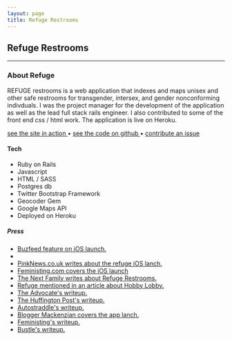 ```yaml
---
layout: page
title: Refuge Restrooms
---
```

## Refuge Restrooms
<hr>

### About Refuge
REFUGE restrooms is a web application that indexes and maps unisex and other safe restrooms for transgender, intersex, and gender nonconforming indivduals. I was the project manager for the development of the application as well as the lead full stack rails engineer. I also contributed to some of the front end css / html work. The application is live on Heroku.

<a href="http://www.refugerestrooms.org"> see the site in action </a> • <a href="https://www.github.com/tkwidmer/refugerestrooms"> see the code on github </a> • <a href="https://github.com/tkwidmer/refugerestrooms/issues"> contribute an issue </a>

#### Tech
  <ul>
    <li>Ruby on Rails</li>
    <li>Javascript</li>
    <li>HTML / SASS</li>
    <li>Postgres db</li>
    <li>Twitter Bootstrap Framework</li>
    <li>Geocoder Gem</li>
    <li>Google Maps API</li>
    <li>Deployed on Heroku</li>
  </ul>

##### Press
  <ul>
    <li> <a href="http://www.buzzfeed.com/emaoconnor/everyone-need-to-pee-safe#.kddEqD0GQ0"> Buzfeed feature on iOS launch.</a> </li>
    <li> <a href="http://time.com/3734714/transgender-bathroom-bills-lgbt-discrimination/" Time Magazine on Legislative Battles for Trans People's Bathroom Access </a> </li>
    <li> <a href="http://www.pinknews.co.uk/2015/03/09/this-iphone-app-could-help-solve-a-real-problem-for-transgender-people/"> PinkNews.co.uk writes about the refuge iOS lanch. </a> </li>
    <li> <a href="http://feministing.com/2015/03/06/friday-feminist-fuck-yeah-refuge-restrooms-is-available-on-app-store-and-google-play/"> Feministing.com covers the iOS launch </a> </li>
    <li> <a href="http://thenextfamily.com/2015/03/refuge-restrooms-an-app-that-provides-safe-restrooms-for-all/"> The Next Family writes about Refuge Restrooms. </a> </li>
    <li> <a href="http://mic.com/articles/93494/inside-one-hobby-lobby-employee-s-inspiring-fight-for-equality"> Refuge mentioned in an article about Hobby Lobby. </a> </li>
    <li> <a href="http://www.advocate.com/politics/transgender/2014/02/07/trans-woman-releases-bathroom-finder-app-refuge-restrooms"> The Advocate's writeup. </a> </li>
    <li> <a href="http://m.huffpost.com/us/entry/4738425?utm_hp_ref=gay-voices"> The Huffington Post's writeup. </a> </li>
    <li> <a href="http://www.autostraddle.com/refuge-restrooms-new-website-helps-you-find-gender-safe-public-restrooms-222098/"> Autostraddle's writeup. </a> </li>
    <li> <a href="http://mackenzian.com/blog/2014/02/19/conversation-widmer/"> Blogger Mackenzian covers the app lanch. </a> </li>
    <li> <a href="http://feministing.com/2014/02/10/need-a-safe-place-to-pee-theres-an-app-for-that/"> Feministing's writeup. </a> </li>
    <li> <a href="http://www.bustle.com/articles/14909-refuge-restrooms-app-finds-safe-bathrooms-for-transgender-and-intersex-individuals"> Bustle's writeup. </a> </li>
  </ul>
